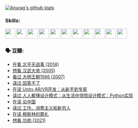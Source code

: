 
[![Anurag's github stats](https://github-readme-stats.vercel.app/api?username=w940853815)](https://github.com/anuraghazra/github-readme-stats)

### Skills:

<code><img height="32" src="https://cdn.jsdelivr.net/npm/simple-icons@v5/icons/python.svg"></code>
<code><img height="32" src="https://cdn.jsdelivr.net/npm/simple-icons@v5/icons/javascript.svg"></code>
<code><img height="32" src="https://cdn.jsdelivr.net/npm/simple-icons@v5/icons/django.svg"></code>
<code><img height="32" src="https://cdn.jsdelivr.net/npm/simple-icons@v5/icons/flask.svg"></code>
<code><img height="32" src="https://cdn.jsdelivr.net/npm/simple-icons@v5/icons/vuetify.svg"></code>
<code><img height="32" src="https://cdn.jsdelivr.net/npm/simple-icons@v5/icons/git.svg"></code>
<code><img height="32" src="https://cdn.jsdelivr.net/npm/simple-icons@v5/icons/docker.svg"></code>
<code><img height="32" src="https://cdn.jsdelivr.net/npm/simple-icons@v5/icons/postgresql.svg"></code>
<code><img height="32" src="https://cdn.jsdelivr.net/npm/simple-icons@v5/icons/elasticsearch.svg"></code>
<code><img height="32" src="https://cdn.jsdelivr.net/npm/simple-icons@v5/icons/macos.svg"></code>
<code><img height="32" src="https://cdn.jsdelivr.net/npm/simple-icons@v5/icons/linux.svg"></code>

### 🗣 豆瓣:

<!-- DOUBAN-ACTIVITIES:START -->
- [在看 北平无战事‎ (2014)](https://www.douban.com/people/136069238/status/3821449886/?_i=49081727)
- [想看 汉武大帝‎ (2005)](https://www.douban.com/people/136069238/status/3821405621/?_i=49081727)
- [看过 大明王朝1566‎ (2007)](https://www.douban.com/people/136069238/status/3821396719/?_i=49081727)
- [读过 回答不了](https://www.douban.com/people/136069238/status/3812155932/?_i=49081727)
- [在读 Unity AR/VR开发：从新手到专家](https://www.douban.com/people/136069238/status/3810864648/?_i=49081727)
- [读过 人人都懂设计模式：从生活中领悟设计模式：Python实现](https://www.douban.com/people/136069238/status/3806334005/?_i=49081727)
- [在读 论中国](https://www.douban.com/people/136069238/status/3805671678/?_i=49081727)
- [读过 工作、消费主义和新穷人](https://www.douban.com/people/136069238/status/3803834644/?_i=49081727)
- [在读 穆斯林的葬礼](https://www.douban.com/people/136069238/status/3802824932/?_i=49081727)
- [想看 功勋‎ (2021)](https://www.douban.com/people/136069238/status/3802127044/?_i=49081727)
<!-- DOUBAN-ACTIVITIES:END -->
<!--
**w940853815/w940853815** is a ✨ _special_ ✨ repository because its `README.md` (this file) appears on your GitHub profile.

Here are some ideas to get you started:

- 🔭 I’m currently working on ...
- 🌱 I’m currently learning ...
- 👯 I’m looking to collaborate on ...
- 🤔 I’m looking for help with ...
- 💬 Ask me about ...
- 📫 How to reach me: ...
- 😄 Pronouns: ...
- ⚡ Fun fact: ...
-->
